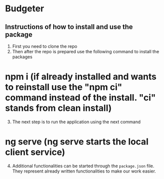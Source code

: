 # Budgeter

## Instructions of how to install and use the package

1. First you need to clone the repo
2. Then after the repo is prepared use the following command to install the packages

# npm i (if already installed and wants to reinstall use the "npm ci" command instead of the install. "ci" stands from clean install)

3. The next step is to run the application using the next command

# ng serve (ng serve starts the local client service)

4. Additional functionalities can be started through the `package.json` file. They represent already written functionalities to make our work easier.
